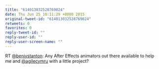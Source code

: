 ```yaml
---
title: "614013032528769024"
date: Thu Jun 25 10:11:29 +0000 2015
original-tweet-id: "614013032528769024"
retweets: 0
favorites: 0
reply-tweet-id: ""
reply-user-id: ""
reply-user-screen-name: ""
---
```

RT <a href="https://twitter.com/benjystanton">@benjystanton</a>: Any After Effects animators out there available to help me and <a href="https://twitter.com/agilecymru">@agilecymru</a> with a little project?
